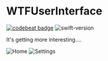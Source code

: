 # WTFUserInterface
<a href="https://codebeat.co/projects/github-com-shndrs-wtfuserinterface-master"><img alt="codebeat badge" src="https://codebeat.co/badges/acd52221-c6b1-4dd8-809e-22d4162da2cf" /></a>
![swift-version](https://img.shields.io/badge/Swift-5-blueviolet.svg)
<p>It's getting more interesting....</p>

![Home](https://user-images.githubusercontent.com/34839080/80347674-da215e00-8881-11ea-85e3-22d9fb77a948.png)
![Settings](https://user-images.githubusercontent.com/34839080/80347447-8c0c5a80-8881-11ea-9f60-8136dced2ef7.png)
